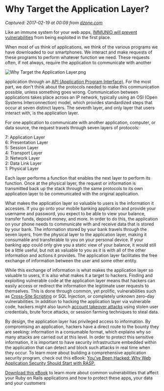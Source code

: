 # Why Target the Application Layer?

_Captured: 2017-02-19 at 00:09 from [dzone.com](https://dzone.com/articles/why-target-the-application-layer?edition=271895&utm_source=Daily%20Digest&utm_medium=email&utm_campaign=dd%202017-02-18)_

Like an immune system for your web apps, [IMMUNIO will prevent vulnerabilities](https://dzone.com/go?i=186126&u=http%3A%2F%2Fhubs.ly%2FH05YWt10) from being exploited in the first place.

When most of us think of applications, we think of the various programs we have downloaded to our smartphones. We interact and make requests of these programs to perform whatever function we need. These requests often, if not always, require the application to communicate with another

![Why Target the Application Layer.png](https://www.immun.io/hs-fs/hubfs/Blog/Blog_Images/Why%20Target%20the%20Application%20Layer.png?t=1487087529092&width=92&name=Why%20Target%20the%20Application%20Layer.png)

application through an [API (Application Program Interface)](https://www.immun.io/blog/api-security-an-overview). For the most part, we don't think about the protocols needed to make this communication possible, unless something goes wrong. Communication between applications takes place across an IP network, typically using an OSI (Open Systems Interconnection) model, which provides standardized steps that occur at seven distinct layers. The seventh layer, and only layer that users interact with, is the application layer.

For one application to communicate with another application, computer, or data source, the request travels through seven layers of protocols:

7: Application Layer  
6: Presentation Layer  
5: Session Layer  
4: Transport Layer  
3: Network Layer  
2: Data Link Layer  
1: Physical Layer

Each layer performs a function that enables the next layer to perform its function. Once at the physical layer, the request or information is transmitted back up the stack through the same protocols to its own application layer to be communicated with the original application.

What makes the application layer so valuable to users is the information it accesses. If you go onto your mobile banking application and provide your username and password, you expect to be able to view your balance, transfer funds, deposit money, and more. In order to do this, the application on your phone needs to communicate with and receive data that is stored by your bank. The information stored by your bank travels through the seven layers, from the physical layer to the application layer, making it consumable and transferable to you on your personal device. If your banking app could only give you a static view of your balance, it would still be a little useful, but not as valuable to you as it is with all of the other information and actions it provides. The application layer facilitates the free exchange of information between the user and some other entity.

While this exchange of information is what makes the application layer so valuable to users, it is also what makes it a target to hackers. Finding and exploiting vulnerable code at the application layer means that hackers can easily access or redirect the information the legitimate user requests to themselves. This is done through common, yet prolific, vulnerabilities such as [Cross-Site Scripting](https://www.immun.io/cross-site-scripting-why-it-persists-and-what-to) or SQL Injection, or completely unknown zero-day vulnerabilities. In addition to hacking the application layer via vulnerable code, hackers might also launch [account takeover attacks](https://www.immun.io/blog/preventing-account-takeover-ato) using stolen user credentials, brute force attacks, or session farming techniques to steal data.

By design, the application layer has privileged access to information. By compromising an application, hackers have a direct route to the bounty they are seeking: information in a consumable format, which explains why so many attacks are carried out at this level. In order to protect this sensitive information, it is important to have security infrastructure embedded within the application that can detect and block such attacks in real time when they occur. To learn more about building a comprehensive application security program, check out this eBook: [You've Been Hacked: Why Web Application Security Should Start with RASP.](https://www.immun.io/youve_been_hacked_ebook_why_web_appsec_security_should_start_with_rasp)

[Download this eBook](https://dzone.com/go?i=163136&u=http%3A%2F%2Fhubs.ly%2FH04Q_560) to learn more about common vulnerabilities that affect your Ruby on Rails applications and how to protect these apps, your data and your customers
